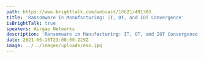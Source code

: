 ```yaml
---
path: https://www.brighttalk.com/webcast/18621/491303
title: 'Ransomware in Manufacturing: IT, OT, and IOT Convergence'
isBrightTalk: true
speakers: Airgap Networks
description: 'Ransomware in Manufacturing: IT, OT, and IOT Convergence'
date: 2021-06-16T23:00:00.229Z
image: ../../images/uploads/eso.jpg
---
```

